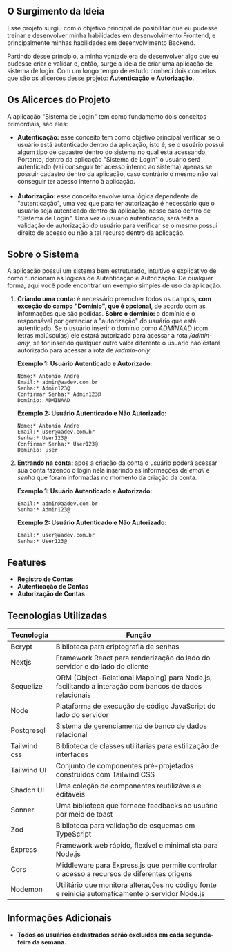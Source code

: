 ## O Surgimento da Ideia

<p>Esse projeto surgiu com o objetivo principal de posibilitar que eu pudesse treinar e desenvolver minha habilidades em desenvolvimento Frontend, e principalmente minhas habilidades em desenvolvimento Backend.</p>
<p>Partindo desse princípio, a minha vontade era de desenvolver algo que eu pudesse criar e validar e, então, surge a ideia de criar uma aplicação de sistema de login. Com um longo tempo de estudo conheci dois conceitos que são os alicerces desse projeto: <strong>Autenticação</strong> e <strong>Autorização</strong>.</p>

## Os Alicerces do Projeto

<p>A aplicação "Sistema de Login" tem como fundamento dois conceitos primordiais, são eles:</p>
<ul>
  <li>
    <strong>Autenticação: </strong>esse conceito tem como objetivo principal verificar se o usuário está autenticado dentro da aplicação, isto é, se o usuário possui algum tipo de cadastro dentro do sistema no qual está acessando. Portanto, dentro da aplicação "Sistema de Login" o usuário será autenticado (vai conseguir ter acesso interno ao sistema) apenas se possuir cadastro dentro da aplicação, caso contrário o mesmo não vai conseguir ter acesso interno à aplicação.
  </li>
  </br>
  <li>
    <strong>Autorização: </strong>esse conceito envolve uma lógica dependente de "autenticação", uma vez que para ter autorização é necessário que o usuário seja autenticado dentro da aplicação, nesse caso dentro de "Sistema de Login". Uma vez o usuário autenticado, será feita a validação de autorização do usuário para verificar se o mesmo possui direito de acesso ou não a tal recurso dentro da aplicação.
  </li>
</ul>

## Sobre o Sistema

<p>A aplicação possui um sistema bem estruturado, intuítivo e explicativo de como funcionam as lógicas de Autenticação e Autorização. De qualquer forma, aqui você pode encontrar um exemplo simples de uso da aplicação.</p>
<ol>
  <li>
    <strong>Criando uma conta: </strong> é necessário preencher todos os campos, <strong>com exceção do campo "Domínio", que é opcional</strong>, de acordo com as informações que são pedidas.
    <strong>Sobre o domínio: </strong> o domínio é o responsável por gerenciar a "autorização" do usuário que está autenticado. Se o usuário inserir o domínio como <i>ADMINAAD</i> (com letras maiúsculas) ele estará autorizado para acessar a rota <i>/admin-only</i>, se for inserido qualquer outro valor diferente o usuário não estará autorizado para acessar a rota de <i>/admin-only</i>.

<strong>Exemplo 1: Usuário Autenticado e Autorizado:</strong>

```
Nome:* Antonio Andre
Email:* admin@aadev.com.br
Senha:* Admin123@
Confirmar Senha:* Admin123@
Domínio: ADMINAAD
```

<strong>Exemplo 2: Usuário Autenticado e Não Autorizado:</strong>

```
Nome:* Antonio Andre
Email:* user@aadev.com.br
Senha:* User123@
Confirmar Senha:* User123@
Domínio: user
```
  </li>

  <li>
    <strong>Entrando na conta: </strong>após a criação da conta o usuário poderá acessar sua conta fazendo o login nela inserindo as informações de <i>email</i> e <i>senha</i> que foram informadas no momento da criação da conta.

<strong>Exemplo 1: Usuário Autenticado e Autorizado:</strong>

```
Email:* admin@aadev.com.br
Senha:* Admin123@
```

<strong>Exemplo 2: Usuário Autenticado e Não Autorizado:</strong>

```
Email:* user@aadev.com.br
Senha:* User123@
```
  </li>
</ol>

## Features

<ul>
  <li>
    <strong>Registro de Contas</strong>
  </li>
  <li>
    <strong>Autenticação de Contas</strong>
  </li>
  <li>
    <strong>Autorização de Contas</strong>
  </li>
</ul>

## Tecnologias Utilizadas
<table>
  <thead>
    <tr>
      <th>Tecnologia</th>
      <th>Função</th>
    </tr>
  </thead>
  <tbody>
    <tr>
      <td>Bcrypt</td>
      <td>Biblioteca para criptografia de senhas</td>
    </tr>
    <tr>
      <td>Nextjs</td>
      <td>Framework React para renderização do lado do servidor e do lado do cliente</td>
    </tr>
    <tr>
      <td>Sequelize</td>
      <td>ORM (Object-Relational Mapping) para Node.js, facilitando a interação com bancos de dados relacionais</td>
    </tr>
    <tr>
      <td>Node</td>
      <td>Plataforma de execução de código JavaScript do lado do servidor</td>
    </tr>
    <tr>
      <td>Postgresql</td>
      <td>Sistema de gerenciamento de banco de dados relacional</td>
    </tr>
    <tr>
      <td>Tailwind css</td>
      <td>Biblioteca de classes utilitárias para estilização de interfaces</td>
    </tr>
    <tr>
      <td>Tailwind UI</td>
      <td>Conjunto de componentes pré-projetados construídos com Tailwind CSS</td>
    </tr>
    <tr>
      <td>Shadcn UI</td>
      <td>Uma coleção de componentes reutilizáveis e editáveis</td>
    </tr>
    <tr>
      <td>Sonner</td>
      <td>Uma biblioteca que fornece feedbacks ao usuário por meio de toast</td>
    </tr>
    <tr>
      <td>Zod</td>
      <td>Biblioteca para validação de esquemas em TypeScript</td>
    </tr>
    <tr>
      <td>Express</td>
      <td>Framework web rápido, flexível e minimalista para Node.js</td>
    </tr>
    <tr>
      <td>Cors</td>
      <td>Middleware para Express.js que permite controlar o acesso a recursos de diferentes origens</td>
    </tr>
    <tr>
      <td>Nodemon</td>
      <td>Utilitário que monitora alterações no código fonte e reinicia automaticamente o servidor Node.js</td>
    </tr>
  </tbody>
</table>

## Informações Adicionais
<ul>
  <li>
    <strong>Todos os usuários cadastrados serão excluídos em cada segunda-feira da semana.</strong>
  </li>
</ul>

